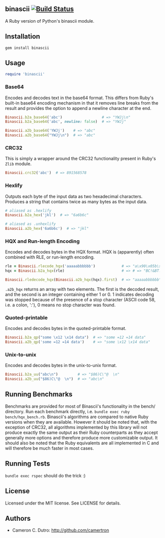 ## binascii [![Build Status](https://secure.travis-ci.org/camertron/binascii.png?branch=master)](http://travis-ci.org/camertron/binascii)

A Ruby version of Python's binascii module.

## Installation

`gem install binascii`

## Usage

```ruby
require 'binascii'
```

### Base64

Encodes and decodes text in the base64 format. This differs from Ruby's built-in base64 encoding mechanism in that it removes line breaks from the result and provides the option to append a newline character at the end.

```ruby
Binascii.b2a_base64('abc')                  # => "YWJj\n"
Binascii.b2a_base64('abc', newline: false)  # => "YWJj"

Binascii.a2b_base64('YWJj')    # => "abc"
Binascii.a2b_base64("YWJj\n")  # => "abc"
```

### CRC32

This is simply a wrapper around the CRC32 functionality present in Ruby's `Zlib` module.

```ruby
Binascii.crc32('abc')  # => 891568578
```

### Hexlify

Outputs each byte of the input data as two hexadecimal characters. Produces a string that contains twice as many bytes as the input data.

```ruby
# aliased as .hexlify
Binascii.b2a_hex('jkl')  # => "6a6b6c"

# aliased as .unhexlify
Binascii.a2b_hex('6a6b6c')  # => "jkl"
```

### HQX and Run-length Encoding

Encodes and decodes bytes in the HQX format. HQX is (apparently) often combined with RLE, or run-length encoding.

```ruby
rle = Binascii.rlecode_hqx('aaaaabbbbbb')            # => "a\x90\x05b\x90\x06"
hqx = Binascii.b2a_hqx(rle)                          # => # => "BC!&BT!'"

Binascii.rledecode_hqx(Binascii.a2b_hqx(hqx).first)  # => "aaaaabbbbbb"
```

`.a2b_hqx` returns an array with two elements. The first is the decoded result, and the second is an integer containing either 1 or 0. 1 indicates decoding was stopped because of the presence of a stop character (ASCII code 58, i.e. a colon, ':'), 0 means no stop character was found.

### Quoted-printable

Encodes and decodes bytes in the quoted-printable format.

```ruby
Binascii.b2a_qp("some \x12 \x14 data")  # => "some =12 =14 data"
Binascii.a2b_qp('some =12 =14 data')    # => "some \x12 \x14 data"
```

### Unix-to-unix

Encodes and decodes bytes in the unix-to-unix format.

```ruby
Binascii.b2a_uu("abc\n")         # => "$86)C\"@  \n"
Binascii.a2b_uu("$86)C\"@  \n")  # => "abc\n"
```

## Running Benchmarks

Benchmarks are provided for most of Binascii's functionality in the bench/ directory. Run each benchmark directly, i.e. `bundle exec ruby bench/hqx_bench.rb`. Binascii's algorithms are compared to native Ruby versions when they are available. However it should be noted that, with the exception of CRC32, all algorithms implemented by this library will not produce exactly the same output as their Ruby counterparts as they accept generally more options and therefore produce more customizable output. It should also be noted that the Ruby equivalents are all implemented in C and will therefore be much faster in most cases.

## Running Tests

`bundle exec rspec` should do the trick :)

## License

Licensed under the MIT license. See LICENSE for details.

## Authors

* Cameron C. Dutro: http://github.com/camertron

